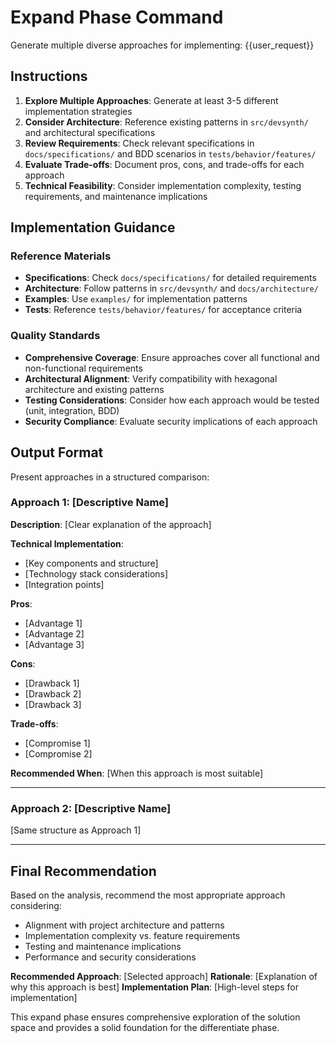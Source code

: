 # Expand Phase Command

Generate multiple diverse approaches for implementing: {{user_request}}

## Instructions

1. **Explore Multiple Approaches**: Generate at least 3-5 different implementation strategies
2. **Consider Architecture**: Reference existing patterns in `src/devsynth/` and architectural specifications
3. **Review Requirements**: Check relevant specifications in `docs/specifications/` and BDD scenarios in `tests/behavior/features/`
4. **Evaluate Trade-offs**: Document pros, cons, and trade-offs for each approach
5. **Technical Feasibility**: Consider implementation complexity, testing requirements, and maintenance implications

## Implementation Guidance

### Reference Materials
- **Specifications**: Check `docs/specifications/` for detailed requirements
- **Architecture**: Follow patterns in `src/devsynth/` and `docs/architecture/`
- **Examples**: Use `examples/` for implementation patterns
- **Tests**: Reference `tests/behavior/features/` for acceptance criteria

### Quality Standards
- **Comprehensive Coverage**: Ensure approaches cover all functional and non-functional requirements
- **Architectural Alignment**: Verify compatibility with hexagonal architecture and existing patterns
- **Testing Considerations**: Consider how each approach would be tested (unit, integration, BDD)
- **Security Compliance**: Evaluate security implications of each approach

## Output Format

Present approaches in a structured comparison:

### Approach 1: [Descriptive Name]
**Description**: [Clear explanation of the approach]

**Technical Implementation**:
- [Key components and structure]
- [Technology stack considerations]
- [Integration points]

**Pros**:
- [Advantage 1]
- [Advantage 2]
- [Advantage 3]

**Cons**:
- [Drawback 1]
- [Drawback 2]
- [Drawback 3]

**Trade-offs**:
- [Compromise 1]
- [Compromise 2]

**Recommended When**: [When this approach is most suitable]

---

### Approach 2: [Descriptive Name]
[Same structure as Approach 1]

---

## Final Recommendation

Based on the analysis, recommend the most appropriate approach considering:
- Alignment with project architecture and patterns
- Implementation complexity vs. feature requirements
- Testing and maintenance implications
- Performance and security considerations

**Recommended Approach**: [Selected approach]
**Rationale**: [Explanation of why this approach is best]
**Implementation Plan**: [High-level steps for implementation]

This expand phase ensures comprehensive exploration of the solution space and provides a solid foundation for the differentiate phase.
